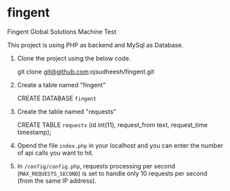 # fingent

Fingent Global Solutions Machine Test

This project is using PHP as backend and MySql as Database.

1. Clone the project using the below code.

	git clone git@github.com:ojsudheesh/fingent.git

2. Create a table named "fingent"
	
	CREATE DATABASE `fingent`

3. Create the table named "requests"
	
	CREATE TABLE `requests` (id int(11), request_from text, request_time timestamp);


4. Opend the file `index.php` in your localhost and you can enter the number of api calls you want to hit.

5. In `/config/config.php`, requests processing per second (`MAX_REQUESTS_SECOND`) is set to handle only 10 requests per second (from the same IP address).